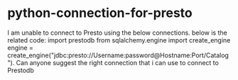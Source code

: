 # python-connection-for-presto
I am unable to connect to Presto using the below connections.  below is the related code:  import prestodb from sqlalchemy.engine import create_engine engine = create_engine("jdbc:presto://Username:password@Hostname:Port/Catalog").   Can anyone suggest the right connection that i can use to connect to Prestodb
